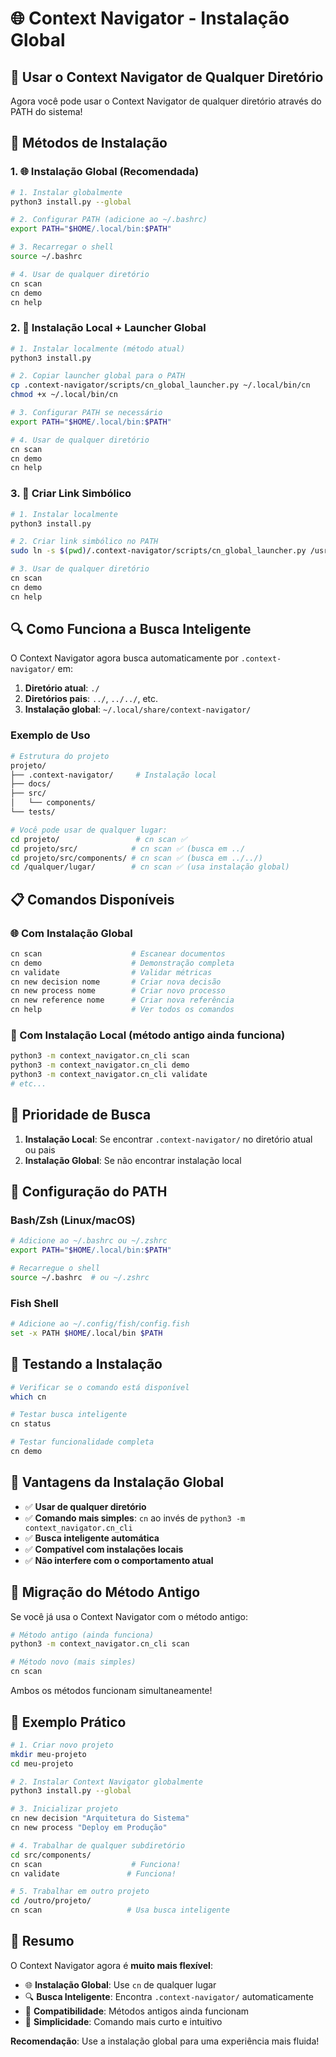 # 🌐 Context Navigator - Instalação Global

## 🎯 Usar o Context Navigator de Qualquer Diretório

Agora você pode usar o Context Navigator de qualquer diretório através do PATH do sistema!

## 🚀 Métodos de Instalação

### 1. 🌐 Instalação Global (Recomendada)

```bash
# 1. Instalar globalmente
python3 install.py --global

# 2. Configurar PATH (adicione ao ~/.bashrc)
export PATH="$HOME/.local/bin:$PATH"

# 3. Recarregar o shell
source ~/.bashrc

# 4. Usar de qualquer diretório
cn scan
cn demo
cn help
```

### 2. 📁 Instalação Local + Launcher Global

```bash
# 1. Instalar localmente (método atual)
python3 install.py

# 2. Copiar launcher global para o PATH
cp .context-navigator/scripts/cn_global_launcher.py ~/.local/bin/cn
chmod +x ~/.local/bin/cn

# 3. Configurar PATH se necessário
export PATH="$HOME/.local/bin:$PATH"

# 4. Usar de qualquer diretório
cn scan
cn demo
cn help
```

### 3. 🔗 Criar Link Simbólico

```bash
# 1. Instalar localmente
python3 install.py

# 2. Criar link simbólico no PATH
sudo ln -s $(pwd)/.context-navigator/scripts/cn_global_launcher.py /usr/local/bin/cn

# 3. Usar de qualquer diretório
cn scan
cn demo
cn help
```

## 🔍 Como Funciona a Busca Inteligente

O Context Navigator agora busca automaticamente por `.context-navigator/` em:

1. **Diretório atual**: `./`
2. **Diretórios pais**: `../`, `../../`, etc.
3. **Instalação global**: `~/.local/share/context-navigator/`

### Exemplo de Uso

```bash
# Estrutura do projeto
projeto/
├── .context-navigator/     # Instalação local
├── docs/
├── src/
│   └── components/
└── tests/

# Você pode usar de qualquer lugar:
cd projeto/                 # cn scan ✅
cd projeto/src/            # cn scan ✅ (busca em ../
cd projeto/src/components/ # cn scan ✅ (busca em ../../)
cd /qualquer/lugar/        # cn scan ✅ (usa instalação global)
```

## 📋 Comandos Disponíveis

### 🌐 Com Instalação Global

```bash
cn scan                    # Escanear documentos
cn demo                    # Demonstração completa
cn validate                # Validar métricas
cn new decision nome       # Criar nova decisão
cn new process nome        # Criar novo processo
cn new reference nome      # Criar nova referência
cn help                    # Ver todos os comandos
```

### 📁 Com Instalação Local (método antigo ainda funciona)

```bash
python3 -m context_navigator.cn_cli scan
python3 -m context_navigator.cn_cli demo
python3 -m context_navigator.cn_cli validate
# etc...
```

## 🎯 Prioridade de Busca

1. **Instalação Local**: Se encontrar `.context-navigator/` no diretório atual ou pais
2. **Instalação Global**: Se não encontrar instalação local

## 🔧 Configuração do PATH

### Bash/Zsh (Linux/macOS)

```bash
# Adicione ao ~/.bashrc ou ~/.zshrc
export PATH="$HOME/.local/bin:$PATH"

# Recarregue o shell
source ~/.bashrc  # ou ~/.zshrc
```

### Fish Shell

```bash
# Adicione ao ~/.config/fish/config.fish
set -x PATH $HOME/.local/bin $PATH
```

## 🧪 Testando a Instalação

```bash
# Verificar se o comando está disponível
which cn

# Testar busca inteligente
cn status

# Testar funcionalidade completa
cn demo
```

## 🎯 Vantagens da Instalação Global

- ✅ **Usar de qualquer diretório**
- ✅ **Comando mais simples**: `cn` ao invés de `python3 -m context_navigator.cn_cli`
- ✅ **Busca inteligente automática**
- ✅ **Compatível com instalações locais**
- ✅ **Não interfere com o comportamento atual**

## 🔄 Migração do Método Antigo

Se você já usa o Context Navigator com o método antigo:

```bash
# Método antigo (ainda funciona)
python3 -m context_navigator.cn_cli scan

# Método novo (mais simples)
cn scan
```

Ambos os métodos funcionam simultaneamente!

## 📝 Exemplo Prático

```bash
# 1. Criar novo projeto
mkdir meu-projeto
cd meu-projeto

# 2. Instalar Context Navigator globalmente
python3 install.py --global

# 3. Inicializar projeto
cn new decision "Arquitetura do Sistema"
cn new process "Deploy em Produção"

# 4. Trabalhar de qualquer subdiretório
cd src/components/
cn scan                    # Funciona!
cn validate               # Funciona!

# 5. Trabalhar em outro projeto
cd /outro/projeto/
cn scan                   # Usa busca inteligente
```

## 🎯 Resumo

O Context Navigator agora é **muito mais flexível**:

- 🌐 **Instalação Global**: Use `cn` de qualquer lugar
- 🔍 **Busca Inteligente**: Encontra `.context-navigator/` automaticamente
- 📁 **Compatibilidade**: Métodos antigos ainda funcionam
- 🎯 **Simplicidade**: Comando mais curto e intuitivo

**Recomendação**: Use a instalação global para uma experiência mais fluida!
